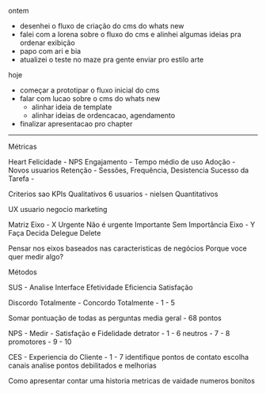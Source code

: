 ontem
- desenhei o fluxo de criação do cms do whats new
- falei com a lorena sobre o fluxo do cms e alinhei algumas ideias pra ordenar exibição
- papo com ari e bia
- atualizei o teste no maze pra gente enviar pro estilo arte

hoje
- começar a prototipar o fluxo inicial do cms
- falar com lucao sobre o cms do whats new
	- alinhar ideia de template
	- alinhar ideias de ordencacao, agendamento
- finalizar apresentacao pro chapter

---

Métricas

Heart
	Felicidade - NPS
	Engajamento - Tempo médio de uso
	Adoção - Novos usuarios
	Retenção - Sessões, Frequência, Desistencia
	Sucesso da Tarefa - 


Criterios sao KPIs
	Qualitativos
		6 usuarios - nielsen
	Quantitativos

UX
	usuario
	negocio
	marketing

Matriz
	Eixo - X
		Urgente
		Não é urgente
		Importante
		Sem Importância
	Eixo - Y
		Faça
		Decida
		Delegue
		Delete

Pensar nos eixos baseados nas caracteristicas de negócios
Porque voce quer medir algo?


Métodos

SUS - Analise Interface
	Efetividade
	Eficiencia
	Satisfação

Discordo Totalmente - Concordo Totalmente - 1 - 5

Somar pontuação de todas as perguntas 
media geral - 68 pontos

NPS - Medir - Satisfação e Fidelidade
	detrator - 1 - 6
	neutros - 7 - 8
	promotores - 9 - 10

CES - Experiencia do Cliente - 1 - 7
	identifique pontos de contato
	escolha canais
	analise pontos debilitados e melhorias

Como apresentar
	contar uma historia
	metricas de vaidade
		numeros bonitos 